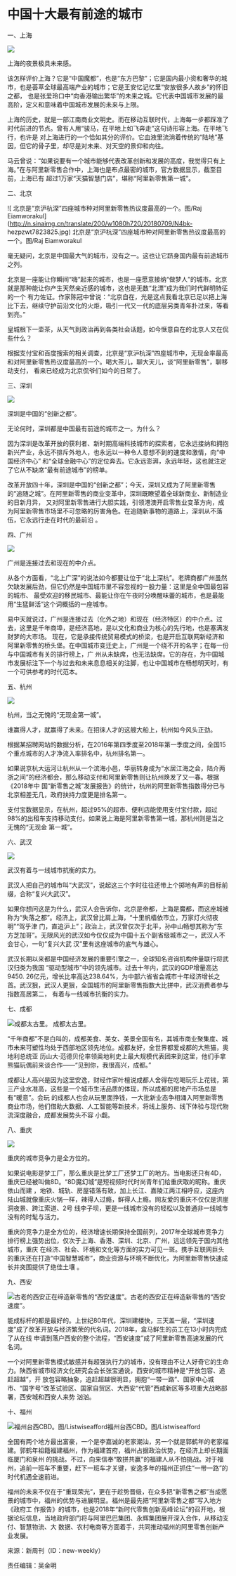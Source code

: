 # 中国十大最有前途的城市

一、上海

![](http://n.sinaimg.cn/translate/150/w1080h670/20180709/tROK-hezpzwt7823725.jpg)

上海的夜景极具未来感。

该怎样评价上海？它是“中国魔都”，也是“东方巴黎”；它是国内最小资和奢华的城市，也是荟萃全球最高端产业的城市；它是王安忆记忆里“安放很多人故乡”的怀旧之都，
也是张爱玲口中“向香港输出繁华”的未来之城。它代表中国城市发展的最高阶，定义和意味着中国城市发展的未来与上限。

上海的历史，就是一部江南商业文明史。而在移动互联时代，上海每一步都踩准了时代前进的节点。曾有人用“骏马，在平地上如飞奔走”这句诗形容上海。在平地飞行，也许是
对上海进行的一个恰如其分的评价。它血液里流淌着传统的“陆地”基因，但它的骨子里，却尽是对未来、对天空的景仰和向往。

马云曾说：“如果说要有一个城市能够代表改革创新和发展的高度，我觉得只有上海。”在与阿里新零售合作中，上海也是布点最密的城市，官方数据显示，截至目前，上海已有
超过1万家“天猫智慧门店”，堪称“阿里新零售第一城”。

二、北京

![ 北京是“京沪杭深”四座城市种对阿里新零售热议度最高的一个。图/Raj
Eiamworakul](http://n.sinaimg.cn/translate/200/w1080h720/20180709/N4bk-
hezpzwt7823825.jpg) 北京是“京沪杭深”四座城市种对阿里新零售热议度最高的一个。图/Raj Eiamworakul

毫无疑问，北京是中国最大气的城市，没有之一。这也让它跻身国内最有前途城市之列。

北京是一座能让你瞬间“嗨”起来的城市，也是一座愿意接纳“做梦人”的城市。北京就是那种能让你产生天然亲近感的城市，这也是无数“北漂”成为我们时代鲜明特征的一个
有力佐证。作家陈冠中曾说：“北京自在，光是这点我看北京已足以把上海比下去，继续守护前沿文化的火炬，吸引一代又一代的底层另类青年扑过来，等看到亮。”

皇城根下一壶茶，从天气到政治再到各类社会话题，如今惬意自在的北京人又在侃些什么？

根据支付宝和百度搜索的相关调查，北京是“京沪杭深”四座城市中，无现金率最高和对阿里新零售热议度最高的一个。喝大茶儿，聊大天儿，谈“阿里新零售”，聊移动支付，
看来已经成为北京侃爷们如今的日常了。

三、深圳

![](http://n.sinaimg.cn/translate/88/w1080h608/20180709/_M6K-hezpzwt7823933.jpg)

深圳是中国的“创新之都”。

无论何时，深圳都是中国最有前途的城市之一。为什么？

因为深圳是改革开放的获利者、新时期高端科技城市的探索者，它永远接纳和拥抱新兴产业，永远不排斥外地人，也永远以一种令人意想不到的速度和激情，向“中国经济中心”
和“全球金融中心”的定位奔去。它永远澎湃，永远年轻，这也就注定了它从不缺席“最有前途城市”的榜单。

改革开放四十年，深圳是中国的“创新之都”；今天，深圳又成为了阿里新零售的“追随之城”。在阿里新零售的商业变革中，深圳既瞭望着全球新商业、新制造业的日新月异，
又对阿里新零售进行大胆实践，引领港澳开启零售业变革方向，成为阿里新零售市场里不可忽略的厉害角色。在追随新事物的道路上，深圳从不落伍，它永远行走在时代的最前沿
。

四、广州

![](http://n.sinaimg.cn/translate/168/w600h368/20180709/8awT-hezpzwt7824157.jpg)

广州是连接过去和现在的中介点。

从各个方面看，“北上广深”的说法如今都要让位于“北上深杭”。老牌商都广州虽然欠缺发展后劲，但它仍然是中国城市里不容忽视的一股力量：这里是全中国最包容的城市、
最受欢迎的移民城市、最能让你在午夜时分唤醒味蕾的城市，也是最能用“生猛鲜活”这个词概括的一座城市。

易中天就说过，广州是连接过去（化外之地）和现在（经济特区）的中介点。过去，这里是千年商埠，是经济高地，是以文化和商业为核心的先行地，也是塞满发财梦的大市场。
现在，它是承接传统贸易模式的桥梁，也是开启互联网新经济和阿里新零售的桥头堡。在中国城市变迁史上，广州是一个绕不开的名字；在每一份与中国城市有关的排行榜上，广
州从未缺席，也无法缺席。它的存在，为中国城市发展标注下一个与过去和未来息息相关的注脚，也让中国城市在畅想明天时，有一个可供参考的时代范本。

五、杭州

![](http://n.sinaimg.cn/translate/200/w600h400/20180709/a7UO-hezpzwt7824451.jpg)

杭州，当之无愧的“无现金第一城”。

谁赢得人才，就赢得了未来。在招徕人才的这艘大船上，杭州如今风头正劲。

根据某招聘网站的数据分析，在2016年第四季度至2018年第一季度之间，全国15个重点城市的人才净流入率排名中，杭州排名第一。

如果说京杭大运河让杭州从一个滨海小邑，华丽转身成为“水居江海之会，陆介两浙之间”的经济都会，那么移动支付和阿里新零售则让杭州焕发了又一春。根据《2018年中
国“新零售之城”发展报告》的统计，杭州的阿里新零售指数得分已与北京相差无几，政府扶持力度更是排名第一。

支付宝数据显示，在杭州，超过95%的超市、便利店能使用支付宝付款，超过98%的出租车支持移动支付。如果说上海是阿里新零售第一城，那杭州则是当之无愧的“无现金
第一城”。

六、武汉

![](http://n.sinaimg.cn/translate/530/w799h531/20180709/ICsC-hezpzwt7824497.jpg)

武汉有着与一线城市抗衡的实力。

武汉人把自己的城市叫“大武汉”，说起这三个字时往往还带上个掷地有声的目标前缀，合称“复兴大武汉”。

如果你想问这是为什么，武汉人会告诉你，北京是帝都，上海是魔都，而这座城被称为“失落之都”。经济上，武汉曾比肩上海，“十里帆樯依市立，万家灯火彻夜明”“驾乎津
门，直追沪上”；政治上，武汉曾仅次于北平，孙中山畅想其称为“东方芝加哥”。无限风光的武汉如今仅仅成为中国十五个副省级城市之一，武汉人不会甘心，一句“复兴大武
汉”里有这座城市的底气与雄心。

武汉长期以来都是中国经济发展的重要引擎之一，全球知名咨询机构仲量联行将武汉归类为我国 “驱动型城市”中的领先城市。过去十年内，武汉的GDP增量高达9450.
26亿元，增长比率高达238.64%，为中部六省省会城市十年经济增长之首。武汉狠，武汉人更狠，全国城市的阿里新零售指数大比拼中，武汉消费者参与指数高居第二，
有着与一线城市抗衡的实力。

七、成都

![ 成都太古里。](http://n.sinaimg.cn/translate/92/w1080h612/20180709/0tHb-hezpzwt7824581.jpg) 成都太古里。

“千年商都”不是白叫的，成都美食、美女、美景全国有名，其城市商业聚集度、城市未来可塑性均处于西部地区领先地位。成都友好，全世界都爱成都的大熊猫，奥地利总统亚
历山大·范德贝伦率领奥地利史上最大规模代表团来到这里，他们手拿熊猫玩偶前来谈合作——“见到你，我很高兴，成都。”

成都让人高兴是因为这里安逸，财经作家叶檀说成都人舍得在吃喝玩乐上花钱，第三产业水准高，这些是一个城市生活品质的体现，所以成都的房地产市场总是有“暖意”。会玩
的成都人也会从玩里面挣钱，一大批新业态争相涌入阿里新零售商业市场，他们借助大数据、人工智能等新技术，将线上服务、线下体验与现代物流深度融合，成都发展势头不容
小觑。

八、重庆

![](http://n.sinaimg.cn/translate/201/w1080h721/20180709/-uP1-hezpzwt7824688.jpg)

重庆的城市竞争力是全方位的。

如果说电影是梦工厂，那么重庆是比梦工厂还梦工厂的地方。当电影还只有4D，重庆已经被叫做8D。“8D魔幻城”是短视频时代时尚青年们给重庆取的昵称。重庆依山而建
，地铁、城轨、房屋错落有致，加上长江、嘉陵江两江相呼应，这座内陆山城就像重庆火锅一样，辣得人过瘾，鲜得人上瘾。网友爱的重庆不仅仅是洪崖洞夜景、跨江索道、2号
线李子坝，更是一线城市没有的轻松以及普通非一线城市没有的时髦与活力。

重庆的竞争力是全方位的，经济增速长期保持全国前列，2017年全球城市竞争力排行榜上强势出位，仅次于上海、香港、深圳、北京、广州，远远领先于国内其他城市，重庆
在经济、社会、环境和文化等方面的实力可见一斑。携手互联网巨头的重庆还在打造“中国智慧城市”，商业资源与环境不断优化，为阿里新零售快速成长并突围提供了绝佳土壤
。

九、西安

![古老的西安正在缔造新零售的“西安速度”。](http://n.sinaimg.cn/translate/601/w900h501/20180709/P6Ik-hezpzwt7824763.jpg)古老的西安正在缔造新零售的“西安速度”。

能成标杆的都是最好的。上世纪80年代，深圳建楼快，三天盖一层，“深圳速度”成了改革开放与经济繁荣的代名词。2018年，盒马鲜生的员工在13小时内完成了从在线
申请到落户西安的整个流程，“西安速度”成了阿里新零售高速发展的代名词。

一个对阿里新零售模式敏感并有超强执行力的城市，没有理由不让人好奇它的生命力。陕西省城市经济文化研究会会长张宝通说，西安的城市精神是“开放包容、追赶超越”，开
放包容略抽象，追赶超越很明显，拥抱“一带一路”、国家中心城市、“国字号”改革试验区、国家自贸区、大西安“代管”西咸新区等多项重大战略部署，西安城和西安人来势
汹汹。

十、福州

![福州台西CBD。图/Listwiseafford](http://n.sinaimg.cn/translate/572/w839h533/20180709/oebz-hezpzwt7824818.jpg)福州台西CBD。图/Listwiseafford

全国有两个地方最出富豪，一个是李嘉诚的老家潮汕，另一个就是郭鹤年的老家福建。郭鹤年祖籍福建福州，作为福建首府，福州占据政治优势，在经济上却长期面临厦门和泉州
的挑战。不过，向来信奉“敢拼共赢”的福建人从不怕挑战。对于福州，追前一班车不重要，赶下一班车才关键，安逸多年的福州正抓住“一带一路”的时代机遇全速前进。

福州的未来不仅在于“重现荣光”，更在于趁势晋级，在众多把“新零售之都”当成愿景的城市中，福州的优势与进展明显。福州是最先把“阿里新零售之都”写入地方《政府工
作报告》的城市，也是2018年“新时代零售创新高峰论坛”的召开地，根据论坛信息，当地政府部门将与阿里巴巴集团、永辉集团展开深入合作，从移动支付、智慧物流、大
数据、农村电商等方面着手，共同推动福州的阿里零售创新产业发展。

来源：新周刊（ID：new-weekly）

责任编辑：吴金明

